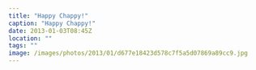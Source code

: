 ```yaml
---
title: "Happy Chappy!"
caption: "Happy Chappy!"
date: 2013-01-03T08:45Z
location: ""
tags: ""
image: /images/photos/2013/01/d677e18423d578c7f5a5d07869a89cc9.jpg
---
```

